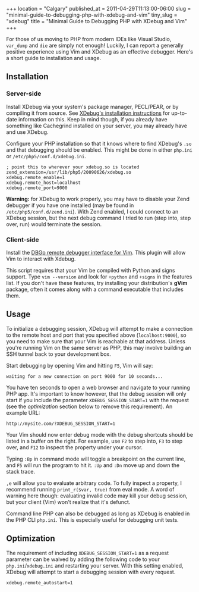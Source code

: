 +++
location = "Calgary"
published_at = 2011-04-29T11:13:00-06:00
slug = "minimal-guide-to-debugging-php-with-xdebug-and-vim"
tiny_slug = "xdebug"
title = "Minimal Guide to Debugging PHP with XDebug and Vim"
+++

For those of us moving to PHP from modern IDEs like Visual Studio, `var_dump` and `die` are simply not enough! Luckily, I can report a generally positive experience using Vim and XDebug as an effective debugger. Here's a short guide to installation and usage.

Installation
------------

### Server-side

Install XDebug via your system's package manager, PECL/PEAR, or by compiling it from source. See [XDebug's installation instructions](http://www.xdebug.org/docs/install) for up-to-date information on this. Keep in mind though, if you already have something like Cachegrind installed on your server, you may already have and use XDebug.

Configure your PHP installation so that it knows where to find XDebug's `.so` and that debugging should be enabled. This might be done in either `php.ini` or `/etc/php5/conf.d/xdebug.ini`.

```
; point this to wherever your xdebug.so is located
zend_extension=/usr/lib/php5/20090626/xdebug.so
xdebug.remote_enable=1
xdebug.remote_host=localhost
xdebug.remote_port=9000
```

**Warning:** for XDebug to work properly, you may have to disable your Zend debugger if you have one installed (may be found in `/etc/php5/conf.d/zend.ini`). With Zend enabled, I could connect to an XDebug session, but the next debug command I tried to run (step into, step over, run) would terminate the session.

### Client-side

Install the [DBGp remote debugger interface for Vim](http://www.vim.org/scripts/script.php?script_id=2508). This plugin will allow Vim to interact with Xdebug.

This script requires that your Vim be compiled with Python and signs support. Type `vim --version` and look for `+python` and `+signs` in the features list. If you don't have these features, try installing your distribution's **gVim** package, often it comes along with a command executable that includes them.

Usage
-----

To initialize a debugging session, XDebug will attempt to make a connection to the remote host and port that you specified above (`localhost:9000`), so you need to make sure that your Vim is reachable at that address. Unless you're running Vim on the same server as PHP, this may involve building an SSH tunnel back to your development box.

Start debugging by opening Vim and hitting `F5`, Vim will say:

```
waiting for a new connection on port 9000 for 10 seconds...
```

You have ten seconds to open a web browser and navigate to your running PHP app. It's important to know however, that the debug session will only start if you include the parameter `XDEBUG_SESSION_START=1` with the request (see the _optimization_ section below to remove this requirement). An example URL:

```
http://mysite.com/?XDEBUG_SESSION_START=1
```

Your Vim should now enter debug mode with the debug shortcuts should be listed in a buffer on the right. For example, use `F2` to step into, `F3` to step over, and `F12` to inspect the property under your cursor.

Typing `:Bp` in command mode will toggle a breakpoint on the current line, and `F5` will run the program to hit it. `:Up` and `:Dn` move up and down the stack trace.

`,e` will allow you to evaluate arbitrary code. To fully inspect a property, I recommend running `print_r($var, true)` from eval mode. A word of warning here though: evaluating invalid code may kill your debug session, but your client (Vim) won't realize that it's defunct.

Command line PHP can also be debugged as long as XDebug is enabled in the PHP CLI `php.ini`. This is especially useful for debugging unit tests.

Optimization
------------

The requirement of including `XDEBUG_SESSION_START=1` as a request parameter can be waived by adding the following code to your `php.ini`/`xdebug.ini` and restarting your server. With this setting enabled, XDebug will attempt to start a debugging session with every request.

```
xdebug.remote_autostart=1
```
